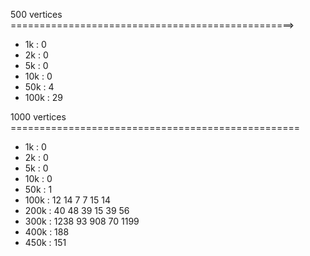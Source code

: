 500 vertices =================================================>
 - 1k	: 0
 - 2k	: 0
 - 5k	: 0
 - 10k	: 0
 - 50k	: 4
 - 100k	: 29

1000 vertices ==================================================
 - 1k	: 0
 - 2k	: 0
 - 5k	: 0
 - 10k	: 0
 - 50k	: 1
 - 100k	: 12 14 7  7  15 14
 - 200k : 40 48 39 15 39 56
 - 300k	: 1238 93 908 70 1199
 - 400k : 188
 - 450k	: 151

